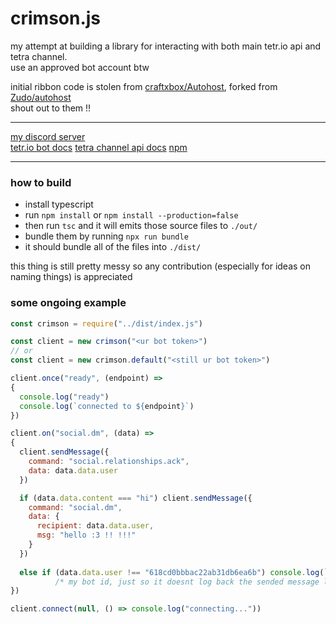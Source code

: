 # crimson.js

my attempt at building a library for interacting with both main tetr.io api and tetra channel.  
use an approved bot account btw

initial ribbon code is stolen from [craftxbox/Autohost](https://github.com/craftxbox/Autohost), forked from [Zudo/autohost](https://gitlab.com/Zudo/autohost)  
shout out to them !!

---

[my discord server](https://discord.gg/C2qHe7F)  
[tetr.io bot docs](https://github.com/Poyo-SSB/tetrio-bot-docs)
[tetra channel api docs](https://tetr.io/about/api)
[npm](https://www.npmjs.com/package/crimson.js)

---

### how to build

- install typescript
- run `npm install` or `npm install --production=false`
- then run `tsc` and it will emits those source files to `./out/` 
- bundle them by running `npx run bundle`
- it should bundle all of the files into `./dist/`
  
this thing is still pretty messy so any contribution (especially for ideas on naming things) is appreciated  

### some ongoing example

```js
const crimson = require("../dist/index.js")

const client = new crimson("<ur bot token>")
// or
const client = new crimson.default("<still ur bot token>")

client.once("ready", (endpoint) => 
{
  console.log("ready")
  console.log(`connected to ${endpoint}`)
})

client.on("social.dm", (data) =>
{
  client.sendMessage({
    command: "social.relationships.ack",
    data: data.data.user
  })

  if (data.data.content === "hi") client.sendMessage({
    command: "social.dm",
    data: {
      recipient: data.data.user,
      msg: "hello :3 !! !!!"
    }
  })
  
  else if (data.data.user !== "618cd0bbbac22ab31db6ea6b") console.log(`dm from ${data.data.user}:\n\t${data.data.content}`)
          /* my bot id, just so it doesnt log back the sended message lol */
})

client.connect(null, () => console.log("connecting..."))
```
